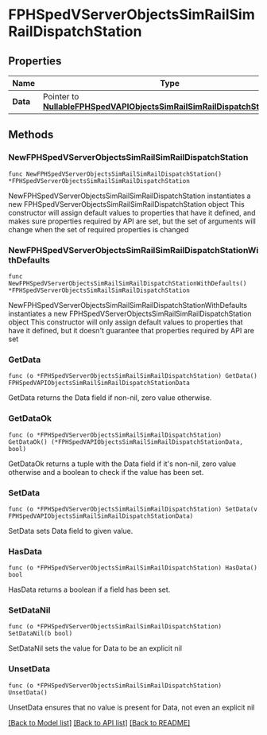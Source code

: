 # FPHSpedVServerObjectsSimRailSimRailDispatchStation

## Properties

Name | Type | Description | Notes
------------ | ------------- | ------------- | -------------
**Data** | Pointer to [**NullableFPHSpedVAPIObjectsSimRailSimRailDispatchStationData**](FPHSpedVAPIObjectsSimRailSimRailDispatchStationData.md) |  | [optional] 

## Methods

### NewFPHSpedVServerObjectsSimRailSimRailDispatchStation

`func NewFPHSpedVServerObjectsSimRailSimRailDispatchStation() *FPHSpedVServerObjectsSimRailSimRailDispatchStation`

NewFPHSpedVServerObjectsSimRailSimRailDispatchStation instantiates a new FPHSpedVServerObjectsSimRailSimRailDispatchStation object
This constructor will assign default values to properties that have it defined,
and makes sure properties required by API are set, but the set of arguments
will change when the set of required properties is changed

### NewFPHSpedVServerObjectsSimRailSimRailDispatchStationWithDefaults

`func NewFPHSpedVServerObjectsSimRailSimRailDispatchStationWithDefaults() *FPHSpedVServerObjectsSimRailSimRailDispatchStation`

NewFPHSpedVServerObjectsSimRailSimRailDispatchStationWithDefaults instantiates a new FPHSpedVServerObjectsSimRailSimRailDispatchStation object
This constructor will only assign default values to properties that have it defined,
but it doesn't guarantee that properties required by API are set

### GetData

`func (o *FPHSpedVServerObjectsSimRailSimRailDispatchStation) GetData() FPHSpedVAPIObjectsSimRailSimRailDispatchStationData`

GetData returns the Data field if non-nil, zero value otherwise.

### GetDataOk

`func (o *FPHSpedVServerObjectsSimRailSimRailDispatchStation) GetDataOk() (*FPHSpedVAPIObjectsSimRailSimRailDispatchStationData, bool)`

GetDataOk returns a tuple with the Data field if it's non-nil, zero value otherwise
and a boolean to check if the value has been set.

### SetData

`func (o *FPHSpedVServerObjectsSimRailSimRailDispatchStation) SetData(v FPHSpedVAPIObjectsSimRailSimRailDispatchStationData)`

SetData sets Data field to given value.

### HasData

`func (o *FPHSpedVServerObjectsSimRailSimRailDispatchStation) HasData() bool`

HasData returns a boolean if a field has been set.

### SetDataNil

`func (o *FPHSpedVServerObjectsSimRailSimRailDispatchStation) SetDataNil(b bool)`

 SetDataNil sets the value for Data to be an explicit nil

### UnsetData
`func (o *FPHSpedVServerObjectsSimRailSimRailDispatchStation) UnsetData()`

UnsetData ensures that no value is present for Data, not even an explicit nil

[[Back to Model list]](../README.md#documentation-for-models) [[Back to API list]](../README.md#documentation-for-api-endpoints) [[Back to README]](../README.md)


